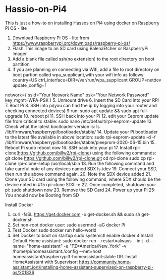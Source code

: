 # Hassio-on-Pi4
This is just a how-to on installing Hassos on Pi4 using docker on Raspberry Pi OS - lite
1. Download Raspberry Pi OS - lite from https://www.raspberrypi.org/downloads/raspberry-pi-os/
2. Flash This image to an SD card using BalenaEtcher or RaspberryPi Imager
3. Add a blank file called ssh(no extension) to the root directory on boot partition
4. If you are planning on connecting via Wifi, add a file to root directory on boot partion called wpa_supplicant,with your wifi info as follows:
  country=US
      ctrl_interface=DIR=/var/run/wpa_supplicant GROUP=netdev
      update_config=1

  network={
      ssid="Your Network Name"
      psk="Your Network Password"
      key_mgmt=WPA-PSK
  }
5. Unmount drive
6. Insert the SD Card into your RPi
7. Boot Pi
8. SSH into pi(you can find the ip by logging into your router and checking connected devices)
9 run: sudo apt update && sudo apt full-upgrade
10. reboot pi
11. SSH back into your Pi
12. edit your Eeprom update file from critical to stable:
    sudo nano /etc/default/rpi-eeprom-update
13. Check what the latest bootloader version is:
    ls /lib/firmware/raspberrypi/bootloader/stable/
14. Update your Pi bootloader to the latest file available in above location:
    sudo rpi-eeprom-update -d -f /lib/firmware/raspberrypi/bootloader/stable/pieeprom-2020-06-15.bin
15. Reboot Pi
    sudo reboot now
16. SSH back into your pi
17. Install rpi-clone(https://github.com/billw2/rpi-clone) using the following commands:
      git clone https://github.com/billw2/rpi-clone.git 
	    cd rpi-clone
	    sudo cp rpi-clone rpi-clone-setup /usr/local/sbin
18. Run the following command and take careful note of any devices named SDX
    ls /dev
19. Connect your SSD, then run the above command again.
20. Note the SDX device added
21. Clone your SD card using the following command, where SDX should be the device noted in #15
    rpi-clone SDX -e
22. Once completed, shutdown your pi:
    sudo shutdown now
23. Remove the SD Card
24. Power up your Pi
25: You should now be Booting from SD

Install Docker
1. curl -fsSL https://get.docker.com -o get-docker.sh && sudo sh get-docker.sh
2. Set non-root docker user:
   sudo usermod -aG docker Pi
2. Test Docker
   sudo docker run hello-world
3. Set Docker to boot on startup
   sudo systemctl enable docker
4.Install Default Home assistant:
  sudo docker run --restart=always --init -d --name="home-assistant" -e "TZ=America/New_York" -v /home/pi/homeassistant:/config --net=host homeassistant/raspberrypi3-homeassistant:stable
OR. Install HomeAssistant with Supervisor:
    https://community.home-assistant.io/t/installing-home-assistant-supervised-on-raspberry-pi-os/201836

